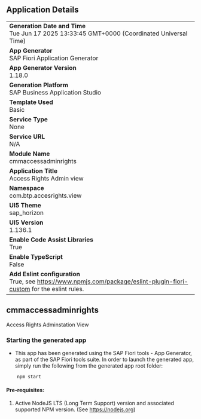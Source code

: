 ## Application Details
|               |
| ------------- |
|**Generation Date and Time**<br>Tue Jun 17 2025 13:33:45 GMT+0000 (Coordinated Universal Time)|
|**App Generator**<br>SAP Fiori Application Generator|
|**App Generator Version**<br>1.18.0|
|**Generation Platform**<br>SAP Business Application Studio|
|**Template Used**<br>Basic|
|**Service Type**<br>None|
|**Service URL**<br>N/A|
|**Module Name**<br>cmmaccessadminrights|
|**Application Title**<br>Access Rights Admin view|
|**Namespace**<br>com.btp.accesrights.view|
|**UI5 Theme**<br>sap_horizon|
|**UI5 Version**<br>1.136.1|
|**Enable Code Assist Libraries**<br>True|
|**Enable TypeScript**<br>False|
|**Add Eslint configuration**<br>True, see https://www.npmjs.com/package/eslint-plugin-fiori-custom for the eslint rules.|

## cmmaccessadminrights

Access Rights Adminstation View

### Starting the generated app

-   This app has been generated using the SAP Fiori tools - App Generator, as part of the SAP Fiori tools suite.  In order to launch the generated app, simply run the following from the generated app root folder:

```
    npm start
```

#### Pre-requisites:

1. Active NodeJS LTS (Long Term Support) version and associated supported NPM version.  (See https://nodejs.org)


